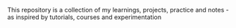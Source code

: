This repository is a collection of my learnings, projects, practice and notes - as inspired by tutorials, courses and experimentation
